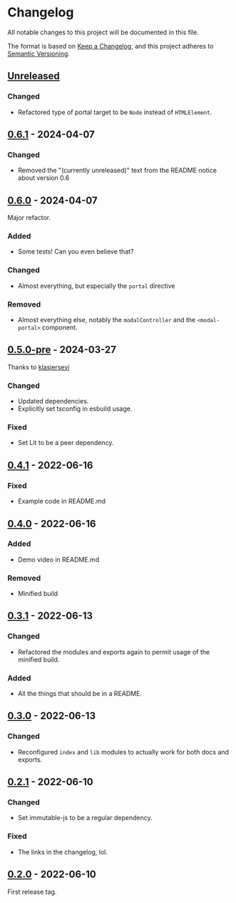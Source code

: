 # Changelog

All notable changes to this project will be documented in this file.

The format is based on [Keep a Changelog](https://keepachangelog.com/en/1.0.0/),
and this project adheres to [Semantic Versioning](https://semver.org/spec/v2.0.0.html).

## [Unreleased]

### Changed
- Refactored type of portal target to be `Node` instead of `HTMLElement`.

## [0.6.1] - 2024-04-07

### Changed
- Removed the "(currently unreleased)" text from the README notice about version 0.6

## [0.6.0] - 2024-04-07

Major refactor.

### Added
- Some tests! Can you even believe that?

### Changed
- Almost everything, but especially the `portal` directive

### Removed
- Almost everything else, notably the `modalController` and the `<modal-portal>` component.

## [0.5.0-pre] - 2024-03-27
Thanks to [klasjersevi](https://github.com/klasjersevi)

### Changed
- Updated dependencies.
- Explicitly set tsconfig in esbuild usage.

### Fixed
- Set Lit to be a peer dependency.

## [0.4.1] - 2022-06-16
### Fixed
- Example code in README.md

## [0.4.0] - 2022-06-16
### Added
- Demo video in README.md

### Removed
- Minified build

## [0.3.1] - 2022-06-13
### Changed
- Refactored the modules and exports again to permit usage of the minified build.

### Added
- All the things that should be in a README.

## [0.3.0] - 2022-06-13
### Changed
- Reconfigured `index` and `lib` modules to actually work for both docs and exports.

## [0.2.1] - 2022-06-10
### Changed
- Set immutable-js to be a regular dependency.

### Fixed
- The links in the changelog, lol.

## [0.2.0] - 2022-06-10
First release tag.

[Unreleased]: https://github.com/cirrus-logic/lit-modal-portal/compare/v0.6.1...HEAD
[0.6.1]: https://github.com/cirrus-logic/lit-modal-portal/compare/v0.6.0...v0.6.1
[0.6.0]: https://github.com/cirrus-logic/lit-modal-portal/compare/v0.5.0-pre...v0.6.0
[0.5.0-pre]: https://github.com/cirrus-logic/lit-modal-portal/compare/v0.4.1...v0.5.0-pre
[0.4.1]: https://github.com/cirrus-logic/lit-modal-portal/compare/v0.4.0...v0.4.1
[0.4.0]: https://github.com/cirrus-logic/lit-modal-portal/compare/v0.3.1...v0.4.0
[0.3.1]: https://github.com/cirrus-logic/lit-modal-portal/compare/v0.3.0...v0.3.1
[0.3.0]: https://github.com/cirrus-logic/lit-modal-portal/compare/v0.2.1...v0.3.0
[0.2.1]: https://github.com/cirrus-logic/lit-modal-portal/compare/v0.2.0...v0.2.1
[0.2.0]: https://github.com/cirrus-logic/lit-modal-portal/releases/tag/v0.2.0

